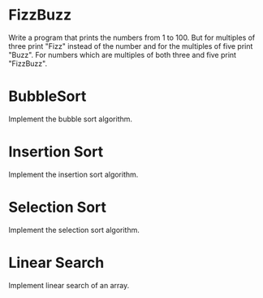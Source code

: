 # FizzBuzz

Write a program that prints the numbers from 1 to 100. But for multiples of three print "Fizz" instead of the number and for the multiples of five print "Buzz". For numbers which are multiples of both three and five print "FizzBuzz".

# BubbleSort

Implement the bubble sort algorithm.

# Insertion Sort

Implement the insertion sort algorithm.

# Selection Sort

Implement the selection sort algorithm.

# Linear Search

Implement linear search of an array.